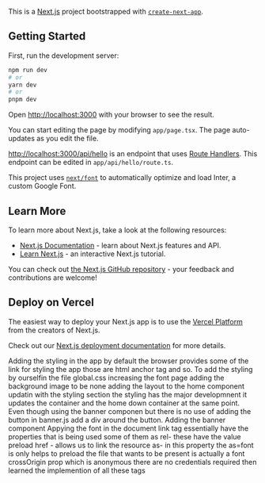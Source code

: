 This is a [Next.js](https://nextjs.org/) project bootstrapped with [`create-next-app`](https://github.com/vercel/next.js/tree/canary/packages/create-next-app).

## Getting Started

First, run the development server:

```bash
npm run dev
# or
yarn dev
# or
pnpm dev
```

Open [http://localhost:3000](http://localhost:3000) with your browser to see the result.

You can start editing the page by modifying `app/page.tsx`. The page auto-updates as you edit the file.

[http://localhost:3000/api/hello](http://localhost:3000/api/hello) is an endpoint that uses [Route Handlers](https://beta.nextjs.org/docs/routing/route-handlers). This endpoint can be edited in `app/api/hello/route.ts`.

This project uses [`next/font`](https://nextjs.org/docs/basic-features/font-optimization) to automatically optimize and load Inter, a custom Google Font.

## Learn More

To learn more about Next.js, take a look at the following resources:

- [Next.js Documentation](https://nextjs.org/docs) - learn about Next.js features and API.
- [Learn Next.js](https://nextjs.org/learn) - an interactive Next.js tutorial.

You can check out [the Next.js GitHub repository](https://github.com/vercel/next.js/) - your feedback and contributions are welcome!

## Deploy on Vercel

The easiest way to deploy your Next.js app is to use the [Vercel Platform](https://vercel.com/new?utm_medium=default-template&filter=next.js&utm_source=create-next-app&utm_campaign=create-next-app-readme) from the creators of Next.js.

Check out our [Next.js deployment documentation](https://nextjs.org/docs/deployment) for more details.

Adding the styling in the app
by default the browser provides some of the link for styling the app those are html anchor tag and so.
To add the styling by ourselfin the file global.css increasing the font page adding the background image to be none adding the layout to the home component updatin with the styling section the styling has the major developmnent it updates the container and the home down container at the same point. Even though using the banner componen but there is no use of adding the button in banner.js add a div around the button.
Adding the banner component
Appying the font in the document
link tag essentially have the properties that is being used some of them as 
rel- these have the value preload
href - allows us to link the resource
as- in this property the as=font is only helps to preload the file that wants to be present is actually a font
crossOrigin prop which is anonymous there are no credentials required
then learned the implemention of all these tags
